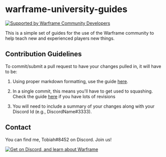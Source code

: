 # warframe-university-guides

[![Supported by Warframe Community Developers](https://github.com/Warframe-Community-Developers/banner/blob/master/banner.png)](https://github.com/Warframe-Community-Developers)

This is a simple set of guides for the use of the Warframe community to help teach new and experienced players new things.

## Contribution Guidelines

To commit/submit a pull request to have your changes pulled in, it will have to be:

1. Using proper markdown formatting, use the guide [here](https://help.github.com/categories/writing-on-github/).

1. In a single commit, this means you'll have to get used to squashing. Check the guide [here](https://help.github.com/articles/about-pull-request-merges/) if you have lots of revisions

1. You will need to include a summary of your changes along with your Discord Id (e.g., DiscordName#3333).

## Contact

You can find me, Tobiah#8452 on Discord. Join us!

[![Get on Discord, and learn about Warframe](https://discordapp.com/api/guilds/227487694777876493/embed.png?style=banner4)](https://discord.gg/u93VBsc "Get on Discord, and learn about Warframe!")   
